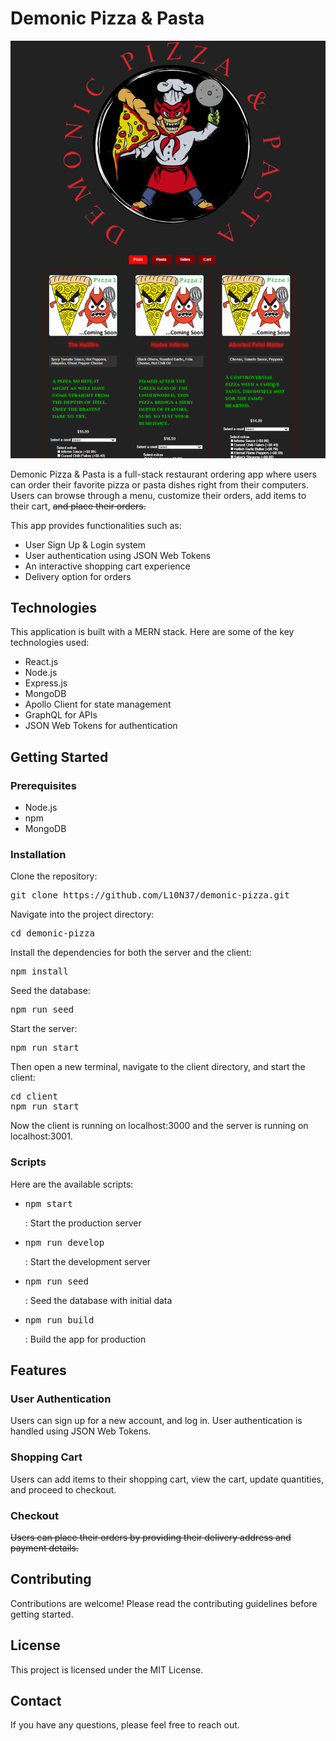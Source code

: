 <h1>Demonic Pizza &amp; Pasta</h1>

![Screenshot](ScreenShot.png)

<p>Demonic Pizza &amp; Pasta is a full-stack restaurant ordering app where users can order their favorite pizza or pasta dishes right from their computers. Users can browse through a menu, customize their orders, add items to their cart, <del>and place their orders.</del></p>

<p>This app provides functionalities such as:</p>

<ul>
  <li>User Sign Up &amp; Login system</li>
  <li>User authentication using JSON Web Tokens</li>
  <li>An interactive shopping cart experience</li>
  <li>Delivery option for orders</li>
</ul>

<h2>Technologies</h2>

<p>This application is built with a MERN stack. Here are some of the key technologies used:</p>

<ul>
  <li>React.js</li>
  <li>Node.js</li>
  <li>Express.js</li>
  <li>MongoDB</li>
  <li>Apollo Client for state management</li>
  <li>GraphQL for APIs</li>
  <li>JSON Web Tokens for authentication</li>
</ul>

<h2>Getting Started</h2>

<h3>Prerequisites</h3>

<ul>
  <li>Node.js</li>
  <li>npm</li>
  <li>MongoDB</li>
</ul>

<h3>Installation</h3>

<p>Clone the repository:</p>

<pre>git clone https://github.com/L10N37/demonic-pizza.git</pre>

<p>Navigate into the project directory:</p>

<pre>cd demonic-pizza</pre>

<p>Install the dependencies for both the server and the client:</p>

<pre>npm install</pre>

<p>Seed the database:</p>

<pre>npm run seed</pre>

<p>Start the server:</p>

<pre>npm run start</pre>

<p>Then open a new terminal, navigate to the client directory, and start the client:</p>

<pre>cd client<br>npm run start</pre>

<p>Now the client is running on localhost:3000 and the server is running on localhost:3001.</p>

<h3>Scripts</h3>

<p>Here are the available scripts:</p>

<ul>
  <li><pre>npm start</pre>: Start the production server</li>
  <li><pre>npm run develop</pre>: Start the development server</li>
  <li><pre>npm run seed</pre>: Seed the database with initial data</li>
  <li><pre>npm run build</pre>: Build the app for production</li>
</ul>

<h2>Features</h2>

<h3>User Authentication</h3>

<p>Users can sign up for a new account, and log in. User authentication is handled using JSON Web Tokens.</p>

<h3>Shopping Cart</h3>

<p>Users can add items to their shopping cart, view the cart, update quantities, and proceed to checkout.</p>

<h3>Checkout</h3>

<p><del>Users can place their orders by providing their delivery address and payment details.</del></p>

<h2>Contributing</h2>

<p>Contributions are welcome! Please read the contributing guidelines before getting started.</p>

<h2>License</h2>

<p>This project is licensed under the MIT License.</p>

<h2>Contact</h2>

<p>If you have any questions, please feel free to reach out.</p>
